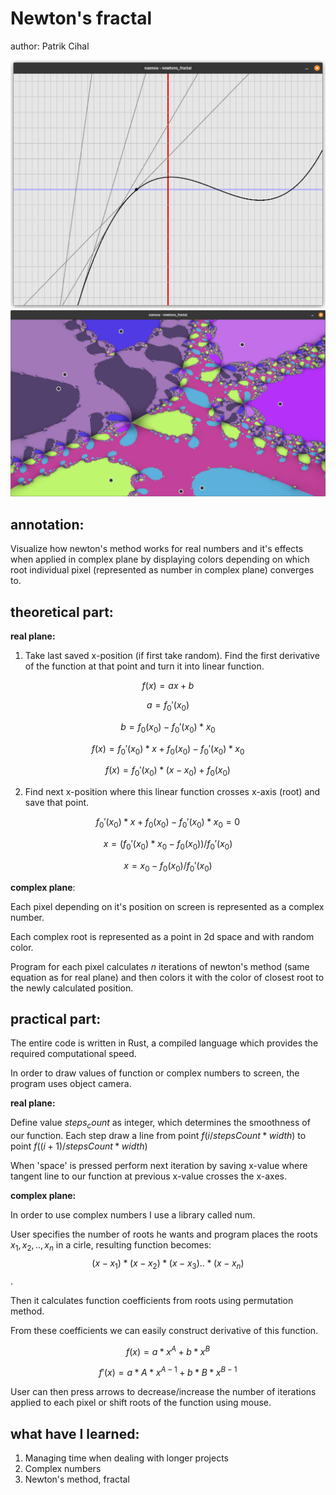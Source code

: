 # Newton's fractal
author: Patrik Cihal

![Newton's method for real numbers](screenshot_real_roots.png)
![Newtons fractal](newtons_fractal.png)



## annotation:
Visualize how newton's method works for real numbers and it's effects when applied in complex plane by displaying colors depending on which root individual pixel (represented as number in complex plane) converges to.


## theoretical part:

**real plane:**

1. Take last saved x-position (if first take random). Find the first derivative of the function at that point and turn it into linear function. 

$$f(x) = ax+b$$

$$a = f_0'(x_0)$$

$$b = f_0(x_0)-f_0'(x_0)*x_0$$

$$f(x) = f_0'(x_0)*x + f_0(x_0)-f_0'(x_0)*x_0$$

$$f(x) = f_0'(x_0)*(x-x_0) + f_0(x_0)$$

2. Find next x-position where this linear function crosses x-axis (root) and save that point.

$$f_0'(x_0)*x + f_0(x_0)-f_0'(x_0)*x_0 = 0$$

$$x = (f_0'(x_0)*x_0-f_0(x_0))/f_0'(x_0)$$

$$x = x_0-f_0(x_0)/f_0'(x_0)$$

**complex plane**:

Each pixel depending on it's position on screen is represented as a complex number.

Each complex root is represented as a point in 2d space and with random color.

Program for each pixel calculates $n$ iterations of newton's method (same equation as for real plane) and then colors it with the color of closest root to the newly calculated position.


## practical part:

The entire code is written in Rust, a compiled language which provides the required computational speed. 

In order to draw values of function or complex numbers to screen, the program uses object camera.

**real plane:**

Define value $steps_count$ as integer, which determines the smoothness of our function.
Each step draw a line from point $f(i/stepsCount*width)$ to point $f((i+1)/stepsCount*width)$

When 'space' is pressed perform next iteration by saving x-value where tangent line to our function at previous x-value crosses the x-axes.


**complex plane:**

In order to use complex numbers I use a library called num.

User specifies the number of roots he wants and program places the roots $x_1, x_2, .., x_n$ in a cirle, resulting function becomes:
$$(x-x_1) * (x-x_2) * (x-x_3) .. * (x-x_n)$$
.

Then it calculates function coefficients from roots using permutation method.

From these coefficients we can easily construct derivative of this function.

$$f(x) = a * x ^ A + b * x ^ B$$

$$f'(x) = a * A * x ^ {A - 1} + b * B * x ^ {B-1}$$


User can then press arrows to decrease/increase the number of iterations applied to each pixel or shift roots of the function using mouse.


## what have I learned:
1. Managing time when dealing with longer projects
2. Complex numbers
3. Newton's method, fractal
